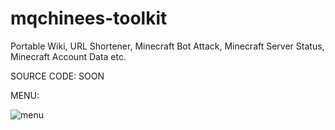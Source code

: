 # mqchinees-toolkit
Portable Wiki, URL Shortener, Minecraft Bot Attack, Minecraft Server Status, Minecraft Account Data etc.

SOURCE CODE:
SOON

MENU:


![menu](https://user-images.githubusercontent.com/96006818/179359898-22a33457-4273-4035-a8ad-20c3b3ab0874.png)

